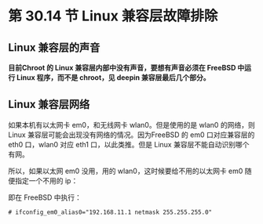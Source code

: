 # 第 30.14 节 Linux 兼容层故障排除

## Linux 兼容层的声音

**目前Chroot 的 Linux 兼容层内部中没有声音，要想有声音必须在 FreeBSD 中运行 Linux 程序，而不是 chroot，见 deepin 兼容层最后几个部分。**

## Linux 兼容层网络

如果本机有以太网卡 em0，和无线网卡 wlan0。但是使用的是 wlan0 的网络，则 Linux 兼容层可能会出现没有网络的情况。因为FreeBSD 的 em0 口对应兼容层的 eth0 口，wlan0 对应 eth1 口，以此类推。但是 Linux 兼容层不能自动识别哪个有网。

所以，如果以太网 em0 没用，用的 wlan0，这时候要给不用的以太网卡 em0 随便指定一个不用的 ip：

即在 FreeBSD 中执行：

```
# ifconfig_em0_alias0="192.168.11.1 netmask 255.255.255.0" 
```
